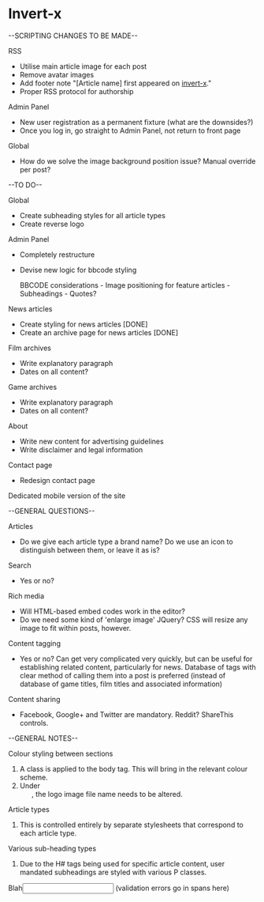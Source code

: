Invert-x
========

--SCRIPTING CHANGES TO BE MADE--

RSS
- Utilise main article image for each post
- Remove avatar images
- Add footer note "[Article name] first appeared on <a href="article-link">invert-x</a>."
- Proper RSS protocol for authorship

Admin Panel
- New user registration as a permanent fixture (what are the downsides?)
- Once you log in, go straight to Admin Panel, not return to front page

Global
- How do we solve the image background position issue? Manual override per post?



--TO DO--

Global
- Create subheading styles for all article types
- Create reverse logo

Admin Panel
- Completely restructure
- Devise new logic for bbcode styling

	BBCODE considerations
		- Image positioning for feature articles
		- Subheadings
		- Quotes?

News articles
- Create styling for news articles [DONE]
- Create an archive page for news articles [DONE]

Film archives
- Write explanatory paragraph
- Dates on all content?

Game archives
- Write explanatory paragraph
- Dates on all content?

About
- Write new content for advertising guidelines
- Write disclaimer and legal information

Contact page
- Redesign contact page

Dedicated mobile version of the site



--GENERAL QUESTIONS--

Articles
- Do we give each article type a brand name? Do we use an icon to distinguish between them, or leave it as is?

Search
- Yes or no?

Rich media
- Will HTML-based embed codes work in the editor?
- Do we need some kind of 'enlarge image' JQuery? CSS will resize any image to fit within posts, however.

Content tagging
- Yes or no? Can get very complicated very quickly, but can be useful for establishing related content, particularly for news. Database of tags with clear method of calling them into a post is preferred (instead of database of game titles, film titles and associated information)

Content sharing
- Facebook, Google+ and Twitter are mandatory. Reddit? ShareThis controls. 



--GENERAL NOTES--

Colour styling between sections
1. A class is applied to the body tag. This will bring in the relevant colour scheme.
2. Under <ul class="main-menu-nav">, the logo image file name needs to be altered.

Article types
1. This is controlled entirely by separate stylesheets that correspond to each article type. 

Various sub-heading types
1. Due to the H# tags being used for specific article content, user mandated subheadings are styled with various P classes.

<label>Blah</label><input /> (validation errors go in spans here)
